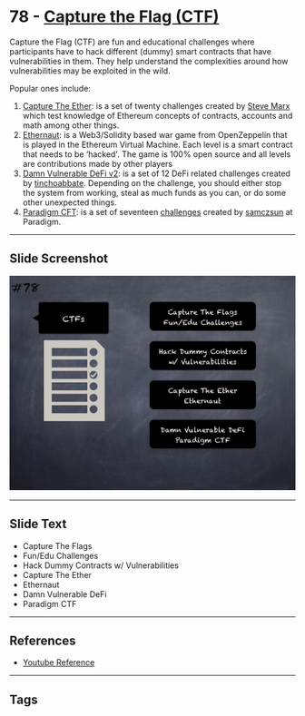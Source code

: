 
# 78 - [Capture the Flag (CTF)](./Capture%20the%20Flag%20(CTF).md)

Capture the Flag (CTF) are fun and educational challenges where participants have to hack different (dummy) smart contracts that have vulnerabilities in them. They help understand the complexities around how vulnerabilities may be exploited in the wild. 

Popular ones include:

1. [Capture The Ether](https://capturetheether.com/): is a set of twenty challenges created by [Steve Marx](https://twitter.com/smarx) which test knowledge of Ethereum concepts of contracts, accounts and math among other things.
2. [Ethernaut](https://ethernaut.openzeppelin.com/): is a Web3/Solidity based war game from OpenZeppelin that is played in the Ethereum Virtual Machine. Each level is a smart contract that needs to be ‘hacked'. The game is 100% open source and all levels are contributions made by other players
3. [Damn Vulnerable DeFi v2](https://www.damnvulnerabledefi.xyz/v2-release.html): is a set of 12 DeFi related challenges created by [tinchoabbate](https://twitter.com/tinchoabbate). Depending on the challenge, you should either stop the system from working, steal as much funds as you can, or do some other unexpected things.
4. [Paradigm CFT](https://ctf.paradigm.xyz/): is a set of seventeen [challenges](https://github.com/paradigm-operations/paradigm-ctf-2021) created by [samczsun](https://twitter.com/samczsun) at Paradigm.
___
## Slide Screenshot
![078.png](../../images/6.%20Audit%20Techniques%20and%20Tools%20101/078.png)
___
## Slide Text
- Capture The Flags
- Fun/Edu Challenges
- Hack Dummy Contracts w/ Vulnerabilities
- Capture The Ether
- Ethernaut
- Damn Vulnerable DeFi
- Paradigm CTF
___
## References
- [Youtube Reference](https://youtu.be/jZ81ebDJVe0?t=1158)
___
## Tags
